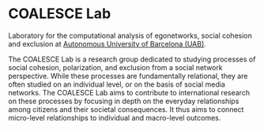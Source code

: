# COALESCE Lab

Laboratory for the computational analysis of egonetworks, social cohesion and exclusion at [Autonomous University of Barcelona (UAB)](https://www.uab.cat/).

The COALESCE Lab is a research group dedicated to studying processes of social cohesion, polarization, and exclusion from a social network perspective. While these processes are fundamentally relational, they are often studied on an individual level, or on the basis of social media networks. The COALESCE Lab aims to contribute to international research on these processes by focusing in depth on the everyday relationships among citizens and their societal consequences. It thus aims to connect micro-level relationships to individual and macro-level outcomes.
